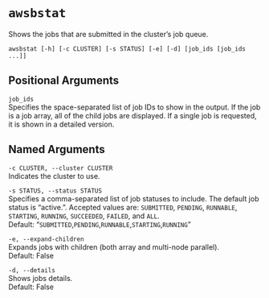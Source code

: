 # `awsbstat`<a name="awsbatchcli.awsbstat"></a>

Shows the jobs that are submitted in the cluster’s job queue\.

```
awsbstat [-h] [-c CLUSTER] [-s STATUS] [-e] [-d] [job_ids [job_ids ...]]
```

## Positional Arguments<a name="awsbatchcli.awsbstat.arguments"></a>

`job_ids`  
Specifies the space\-separated list of job IDs to show in the output\. If the job is a job array, all of the child jobs are displayed\. If a single job is requested, it is shown in a detailed version\.

## Named Arguments<a name="awsbatchcli.awsbstat.namedarguments"></a>

`-c CLUSTER, --cluster CLUSTER`  
Indicates the cluster to use\.

`-s STATUS, --status STATUS`  
Specifies a comma\-separated list of job statuses to include\. The default job status is “active\.”\. Accepted values are: `SUBMITTED`, `PENDING`, `RUNNABLE`, `STARTING`, `RUNNING`, `SUCCEEDED`, `FAILED`, and `ALL`\.  
Default: “`SUBMITTED`,`PENDING`,`RUNNABLE`,`STARTING`,`RUNNING`”

`-e, --expand-children`  
Expands jobs with children \(both array and multi\-node parallel\)\.  
Default: False

`-d, --details`  
Shows jobs details\.  
Default: False